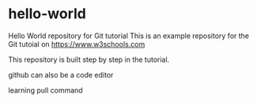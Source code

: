 # hello-world
Hello World repository for Git tutorial
This is an example repository for the Git tutoial on https://www.w3schools.com

This repository is built step by step in the tutorial.

github can also be a code editor

learning pull command
